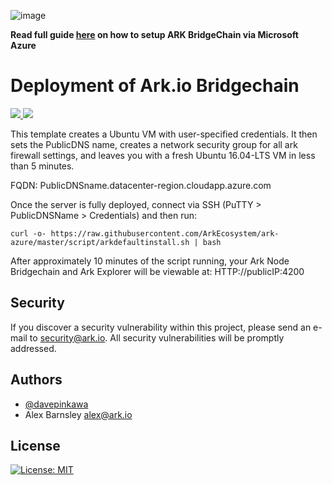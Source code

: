![image](https://user-images.githubusercontent.com/8069294/37400960-781952be-277e-11e8-90a1-48d40bfb669a.png)

**Read full guide [here](https://blog.ark.io/ark-bridgechain-azure-guide-774f5fd63333) on how to setup ARK BridgeChain via Microsoft Azure**

# Deployment of Ark.io Bridgechain

<a href="https://portal.azure.com/#create/Microsoft.Template/uri/https%3A%2F%2Fraw.githubusercontent.com%2FArkEcosystem%2Fark-azure%2Fmaster%2Fazuredeploy.json" target="_blank">
    <img src="http://azuredeploy.net/deploybutton.png"/>
</a>
<a href="http://armviz.io/#/?load=https%3A%2F%2Fraw.githubusercontent.com%2Fdavepinkawa%2Fazure-quickstart-templates%2Fmaster%2Fark-sidechain-on-ubuntu%2Fazuredeploy.json" target="_blank">
    <img src="http://armviz.io/visualizebutton.png"/>
</a>

<p>This template creates a Ubuntu VM with user-specified credentials. It then sets the PublicDNS name, creates a network security group for all ark firewall settings, and leaves you with a fresh Ubuntu 16.04-LTS VM in less than 5 minutes.</p>
<p>FQDN:  PublicDNSname.datacenter-region.cloudapp.azure.com</p>
<p>Once the server is fully deployed, connect via SSH (PuTTY > PublicDNSName > Credentials) and then run: <p> 
<code>curl -o- https://raw.githubusercontent.com/ArkEcosystem/ark-azure/master/script/arkdefaultinstall.sh | bash </code>
<p> After approximately 10 minutes of the script running, your Ark Node Bridgechain and Ark Explorer will be viewable at:  HTTP://publicIP:4200 </p>

## Security

If you discover a security vulnerability within this project, please send an e-mail to security@ark.io. All security vulnerabilities will be promptly addressed.

## Authors
- [@davepinkawa](https://github.com/davepinkawa)
- Alex Barnsley <alex@ark.io>

## License
[![License: MIT](https://img.shields.io/badge/License-MIT-yellow.svg)](https://opensource.org/licenses/MIT)
